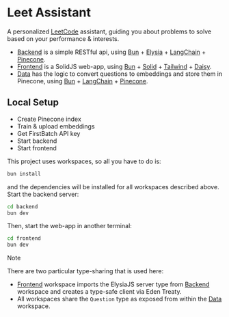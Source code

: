 # Leet Assistant

A personalized [LeetCode](https://leetcode.com/) assistant, guiding you about problems to solve based on your performance & interests.

- [Backend](./backend/) is a simple RESTful api, using [Bun](https://bun.sh/) + [Elysia](https://elysiajs.com/) + [LangChain](https://www.langchain.com/) + [Pinecone](https://www.pinecone.io/).
- [Frontend](./frontend/) is a SolidJS web-app, using [Bun](https://bun.sh/) + [Solid](https://www.solidjs.com/) + [Tailwind](https://tailwindcss.com) + [Daisy](https://daisyui.com/).
- [Data](./data/) has the logic to convert questions to embeddings and store them in Pinecone, using [Bun](https://bun.sh/) + [LangChain](https://www.langchain.com/) + [Pinecone](https://www.pinecone.io/).

## Local Setup

- Create Pinecone index
- Train & upload embeddings
- Get FirstBatch API key
- Start backend
- Start frontend

This project uses workspaces, so all you have to do is:

```sh
bun install
```

and the dependencies will be installed for all workspaces described above. Start the backend server:

```sh
cd backend
bun dev
```

Then, start the web-app in another terminal:

```sh
cd frontend
bun dev
```

> [!NOTE]
>
> There are two particular type-sharing that is used here:
>
> - [Frontend](./frontend/) workspace imports the ElysiaJS server type from [Backend](./backend/) workspace and creates a type-safe client via Eden Treaty.
> - All workspaces share the `Question` type as exposed from within the [Data](./data/) workspace.
